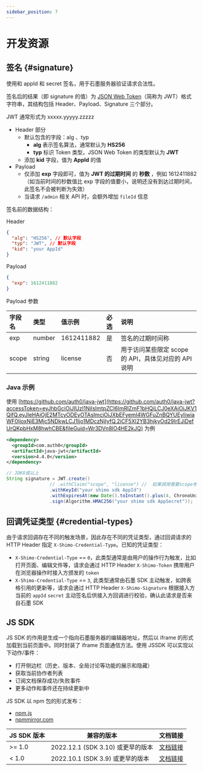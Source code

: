 ```yaml
---
sidebar_position: 7
---
```


# 开发资源

## 签名 {#signature}

使用和 appId 和 secret 签名，用于石墨服务器验证请求合法性。

签名后的结果（即 signature 的值）为 [JSON Web Token](https://jwt.io/introduction?accessToken=eyJhbGciOiJIUzI1NiIsImtpZCI6ImRlZmF1bHQiLCJ0eXAiOiJKV1QifQ.eyJleHAiOjE2MTcyODEyOTAsImciOiJXbEFyemI4WGFuZnBQYUEyIiwiaWF0IjoxNjE3Mjc5NDkwLCJ1Ijo1MDczNjIyfQ.2iCF5Xl2YB3hjkyOd29IrEJiDefUrQKpbHxM8hwhCBE&fileGuid=Wr3DVn8lO4HE2kJQ)（简称为 JWT）格式字符串，其结构包括 Header、Payload、Signature 三个部分。

JWT 通常形式为 xxxxx.yyyyy.zzzzz

- Header 部分
  - 默认包含的字段：alg 、typ
    - **alg** 表示签名算法，通常默认为 **HS256**
    - **typ** 标识 Token 类型，JSON Web Token 的类型默认为 **JWT**
  - 添加 **kid** 字段，值为 **AppId** 的值
- Payload
  - 仅添加 **exp** 字段即可，值为 **JWT 的过期时间** 的 **秒数** ，例如 1612411882 （如当前时间的秒数值比 exp 字段的值要小，说明还没有到达过期时间，此签名不会被判断为失效）
  - 当请求 `/admin` 相关 API 时，会额外增加 `fileId` 信息

签名前的数据结构：

Header

```json
{
  "alg": "HS256", // 默认字段
  "typ": "JWT", // 默认字段
  "kid": "your AppId"
}
```

Payload

```json
{
  "exp": 1612411882
}
```

Payload 参数

| 字段名 | 类型   | 值示例     | 必选 | 说明                                                 |
| :----- | :----- | :--------- | :--- | :--------------------------------------------------- |
| exp    | number | 1612411882 | 是   | 签名的过期时间称                                     |
| scope  | string | license    | 否   | 用于访问某些限定 scope 的 API，具体见对应的 API 说明 |

### Java 示例

使用 [https://github.com/auth0/java-jwt](https://github.com/auth0/java-jwt?accessToken=eyJhbGciOiJIUzI1NiIsImtpZCI6ImRlZmF1bHQiLCJ0eXAiOiJKV1QifQ.eyJleHAiOjE2MTcyODEyOTAsImciOiJXbEFyemI4WGFuZnBQYUEyIiwiaWF0IjoxNjE3Mjc5NDkwLCJ1Ijo1MDczNjIyfQ.2iCF5Xl2YB3hjkyOd29IrEJiDefUrQKpbHxM8hwhCBE&fileGuid=Wr3DVn8lO4HE2kJQ)
为例

```xml
<dependency>
  <groupId>com.auth0</groupId>
  <artifactId>java-jwt</artifactId>
  <version>4.4.0</version>
</dependency>
```

```java
// JDK8或以上
String signature = JWT.create()
                // .withClaim("scope", "license") //  如果调用需要scope参数的接口，需要添加此行
                .withKeyId("your shimo sdk AppId")
                .withExpiresAt(new Date().toInstant().plus(4, ChronoUnit.MINUTES))
                .sign(Algorithm.HMAC256("your shimo sdk AppSecret"));
```

## 回调凭证类型 {#credential-types}

由于请求回调存在不同的触发场景，因此存在不同的凭证类型，通过回调请求的 HTTP Header 指定 `X-Shimo-Credential-Type`。已知的凭证类型：

- `X-Shimo-Credential-Type` == `0`，此类型通常是由用户的操作行为触发，比如打开页面、编辑文件等，请求会通过 HTTP Header `X-Shimo-Token` 携带用户在浏览器操作时接入方颁发的 `token`
- `X-Shimo-Credential-Type` == `3`, 此类型通常由石墨 SDK 主动触发，如跨表格引用的更新等，请求会通过 HTTP Header `X-Shimo-Signature` 根据接入方当前的 `appId` `secret` 主动签名后供接入方回调进行校验，确认此请求是否来自石墨 SDK

## JS SDK

JS SDK 的作用是生成一个指向石墨服务器的编辑器地址，然后以 iframe 的形式加载到当前页面中。同时封装了 iframe 页面通信方法。使用 JSSDK 可以实现以下动作/事件：

- 打开侧边栏（历史、版本、全局讨论等功能的展示和隐藏）
- 获取当前协作者列表
- 订阅文档保存成功/失败事件
- 更多动作和事件还在持续更新中

JS SDK 以 npm 包的形式发布：
- [npm.js](https://www.npmjs.com/package/shimo-js-sdk)
- [npmmirror.com](https://npmmirror.com/package/shimo-js-sdk)

JS SDK 版本 | 兼容的版本 | 文档链接 |
---------|----------| ---- |
\>= 1.0 | 2022.12.1 (SDK 3.10) 或更早的版本 | [文档链接](https://github.com/shimohq/shimo-js-sdk/tree/master/docs) |
< 1.0 | 2022.10.1 (SDK 3.9) 或更早的版本 | [文档链接](https://github.com/shimohq/shimo-js-sdk/tree/v0.x/docs) |
